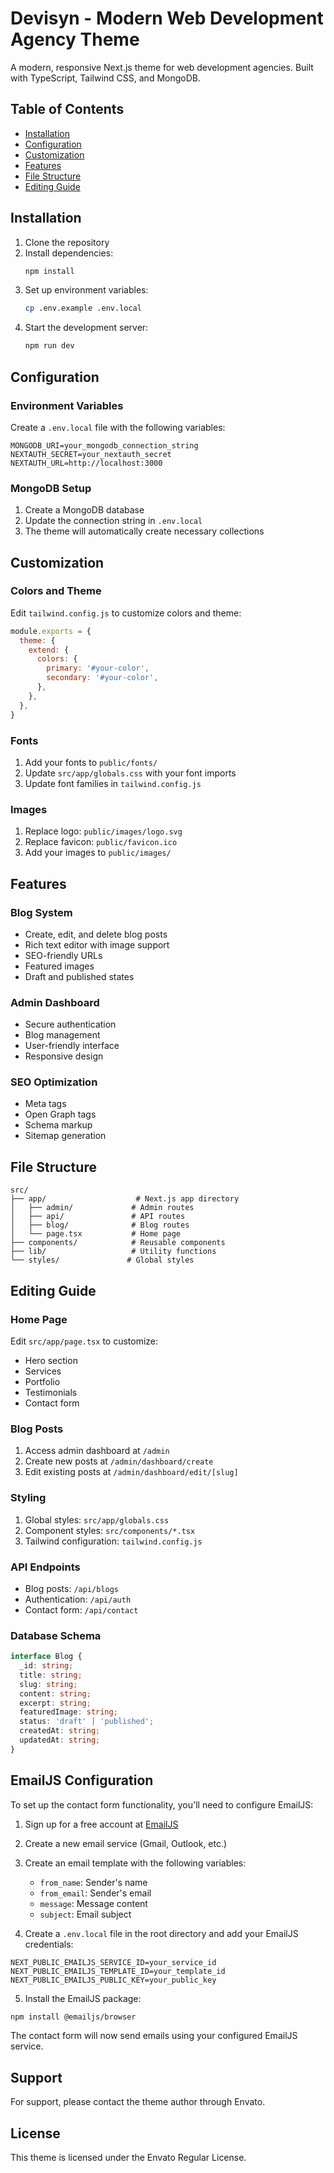 # Devisyn - Modern Web Development Agency Theme

A modern, responsive Next.js theme for web development agencies. Built with TypeScript, Tailwind CSS, and MongoDB.

## Table of Contents
- [Installation](#installation)
- [Configuration](#configuration)
- [Customization](#customization)
- [Features](#features)
- [File Structure](#file-structure)
- [Editing Guide](#editing-guide)

## Installation

1. Clone the repository
2. Install dependencies:
   ```bash
   npm install
   ```
3. Set up environment variables:
   ```bash
   cp .env.example .env.local
   ```
4. Start the development server:
   ```bash
   npm run dev
   ```

## Configuration

### Environment Variables
Create a `.env.local` file with the following variables:
```env
MONGODB_URI=your_mongodb_connection_string
NEXTAUTH_SECRET=your_nextauth_secret
NEXTAUTH_URL=http://localhost:3000
```

### MongoDB Setup
1. Create a MongoDB database
2. Update the connection string in `.env.local`
3. The theme will automatically create necessary collections

## Customization

### Colors and Theme
Edit `tailwind.config.js` to customize colors and theme:
```javascript
module.exports = {
  theme: {
    extend: {
      colors: {
        primary: '#your-color',
        secondary: '#your-color',
      },
    },
  },
}
```

### Fonts
1. Add your fonts to `public/fonts/`
2. Update `src/app/globals.css` with your font imports
3. Update font families in `tailwind.config.js`

### Images
1. Replace logo: `public/images/logo.svg`
2. Replace favicon: `public/favicon.ico`
3. Add your images to `public/images/`

## Features

### Blog System
- Create, edit, and delete blog posts
- Rich text editor with image support
- SEO-friendly URLs
- Featured images
- Draft and published states

### Admin Dashboard
- Secure authentication
- Blog management
- User-friendly interface
- Responsive design

### SEO Optimization
- Meta tags
- Open Graph tags
- Schema markup
- Sitemap generation

## File Structure

```
src/
├── app/                    # Next.js app directory
│   ├── admin/             # Admin routes
│   ├── api/               # API routes
│   ├── blog/              # Blog routes
│   └── page.tsx           # Home page
├── components/            # Reusable components
├── lib/                   # Utility functions
└── styles/               # Global styles
```

## Editing Guide

### Home Page
Edit `src/app/page.tsx` to customize:
- Hero section
- Services
- Portfolio
- Testimonials
- Contact form

### Blog Posts
1. Access admin dashboard at `/admin`
2. Create new posts at `/admin/dashboard/create`
3. Edit existing posts at `/admin/dashboard/edit/[slug]`

### Styling
1. Global styles: `src/app/globals.css`
2. Component styles: `src/components/*.tsx`
3. Tailwind configuration: `tailwind.config.js`

### API Endpoints
- Blog posts: `/api/blogs`
- Authentication: `/api/auth`
- Contact form: `/api/contact`

### Database Schema
```typescript
interface Blog {
  _id: string;
  title: string;
  slug: string;
  content: string;
  excerpt: string;
  featuredImage: string;
  status: 'draft' | 'published';
  createdAt: string;
  updatedAt: string;
}
```

## EmailJS Configuration

To set up the contact form functionality, you'll need to configure EmailJS:

1. Sign up for a free account at [EmailJS](https://www.emailjs.com/)
2. Create a new email service (Gmail, Outlook, etc.)
3. Create an email template with the following variables:
   - `from_name`: Sender's name
   - `from_email`: Sender's email
   - `message`: Message content
   - `subject`: Email subject

4. Create a `.env.local` file in the root directory and add your EmailJS credentials:
```env
NEXT_PUBLIC_EMAILJS_SERVICE_ID=your_service_id
NEXT_PUBLIC_EMAILJS_TEMPLATE_ID=your_template_id
NEXT_PUBLIC_EMAILJS_PUBLIC_KEY=your_public_key
```

5. Install the EmailJS package:
```bash
npm install @emailjs/browser
```

The contact form will now send emails using your configured EmailJS service.

## Support
For support, please contact the theme author through Envato.

## License
This theme is licensed under the Envato Regular License. 